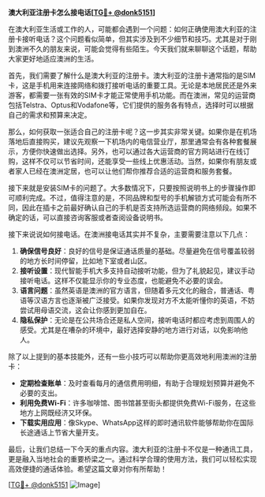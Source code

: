 **澳大利亚注册卡怎么接电话[[TG💪+ @donk5151](https://t.me/s/donk5151)]**

在澳大利亚生活或工作的人，可能都会遇到一个问题：如何正确使用澳大利亚的注册卡接听电话？这个问题看似简单，但其实涉及到不少细节和技巧。尤其是对于刚到澳洲不久的朋友来说，可能会觉得有些陌生。今天我们就来聊聊这个话题，帮助大家更好地适应澳洲的生活。

首先，我们需要了解什么是澳大利亚的注册卡。澳大利亚的注册卡通常指的是SIM卡，这是手机用来连接网络和拨打接听电话的重要工具。无论是本地居民还是外来游客，都需要一张有效的SIM卡才能正常使用手机功能。而在澳洲，常见的运营商包括Telstra、Optus和Vodafone等，它们提供的服务各有特点，选择时可以根据自己的需求和预算来决定。

那么，如何获取一张适合自己的注册卡呢？这一步其实非常关键。如果你是在机场落地后直接购买，建议先观察一下机场内的电信营业厅，那里通常会有各种套餐展示，方便你快速做出选择。另外，也可以通过各大运营商的官方网站进行在线订购，这样不仅可以节省时间，还能享受一些线上优惠活动。当然，如果你有朋友或者家人已经在澳洲定居，也可以让他们帮你推荐合适的运营商和服务套餐。

接下来就是安装SIM卡的问题了。大多数情况下，只要按照说明书上的步骤操作即可顺利完成。不过，值得注意的是，不同品牌和型号的手机解锁方式可能会有所不同，因此在插卡之前最好确认自己的手机是否支持所选运营商的网络频段。如果不确定的话，可以直接咨询客服或者查阅设备说明书。

接下来说说如何接电话。在澳洲接电话其实并不复杂，主要需要注意以下几点：

1. **确保信号良好**：良好的信号是保证通话质量的基础。尽量避免在信号覆盖较弱的地方长时间停留，比如地下室或者山区。
2. **接听设置**：现代智能手机大多支持自动接听功能，但为了礼貌起见，建议手动接听电话。这样不仅能显示你的专业态度，也能避免不必要的误会。
3. **语言问题**：虽然英语是澳洲的官方语言，但随着多元文化的融合，普通话、粤语等汉语方言也逐渐被广泛接受。如果你发现对方不太能听懂你的英语，不妨尝试用母语交流，这会让你感到更加自在。
4. **隐私保护**：无论是在公共场合还是私人空间，接听电话时都应考虑到周围人的感受。尤其是在嘈杂的环境中，最好选择安静的地方进行对话，以免影响他人。

除了以上提到的基本技能外，还有一些小技巧可以帮助你更高效地利用澳洲的注册卡：

- **定期检查账单**：及时查看每月的通信费用明细，有助于合理规划预算并避免不必要的支出。
- **利用免费Wi-Fi**：许多咖啡馆、图书馆甚至街头都提供免费Wi-Fi服务，在这些地方上网既经济又环保。
- **下载实用应用**：像Skype、WhatsApp这样的即时通讯软件能够帮助你在国际长途通话上节省大量开支。

最后，让我们总结一下今天的重点内容。澳大利亚的注册卡不仅是一种通讯工具，更是融入当地社会的重要桥梁之一。通过科学合理的使用方法，我们可以轻松实现高效便捷的通话体验。希望这篇文章对你有所帮助！

[[TG💪+ @donk5151](https://t.me/s/donk5151) ![Image](https://i.postimg.cc/rwNCRYN7/Snipaste-2025-04-30-17-27-05.png)]